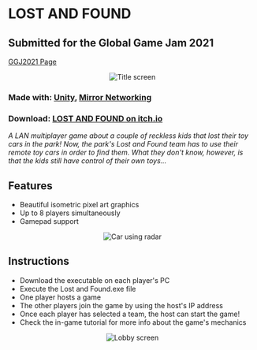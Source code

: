 # LOST AND FOUND

## Submitted for the Global Game Jam 2021
[GGJ2021 Page](https://globalgamejam.org/2021/games/r-carlost-7)

<p align="center">
<img alt="Title screen" src="https://media3.giphy.com/media/a6ATmPnUGQgiWPu90n/giphy.gif"></p>

### **Made with:** [Unity](https://unity.com), [Mirror Networking](https://mirror-networking.com)

### **Download:** [LOST AND FOUND on itch.io](https://serot.itch.io/lost-and-found)

_A LAN multiplayer game about a couple of reckless kids that lost their toy cars in the park! Now, the park's Lost and Found team has to use their remote toy cars in order to find them. What they don't know, however, is that the kids still have control of their own toys..._

## Features

- Beautiful isometric pixel art graphics
- Up to 8 players simultaneously
- Gamepad support

<p align="center">
<img alt="Car using radar" src="https://media0.giphy.com/media/zFNlcFksf9pn4LHoAd/giphy.gif"></p>

## Instructions

- Download the executable on each player's PC
- Execute the Lost and Found.exe file
- One player hosts a game
- The other players join the game by using the host's IP address
- Once each player has selected a team, the host can start the game!
- Check the in-game tutorial for more info about the game's mechanics

<p align="center">
<img alt="Lobby screen" src="https://i.ibb.co/SNfg66z/lobby.png"></p>
